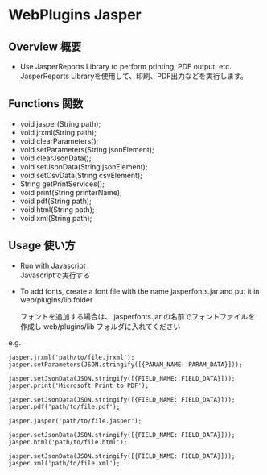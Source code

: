 # WebPlugins Jasper
## Overview 概要
 * Use JasperReports Library to perform printing, PDF output, etc.  
 JasperReports Libraryを使用して、印刷、PDF出力などを実行します。
## Functions 関数
 * void jasper(String path);
 * void jrxml(String path);
 * void clearParameters();
 * void setParameters(String jsonElement);
 * void clearJsonData();
 * void setJsonData(String jsonElement);
 * void setCsvData(String csvElement);
 * String getPrintServices();
 * void print(String printerName);
 * void pdf(String path);
 * void html(String path);
 * void xml(String path);
## Usage 使い方
 * Run with Javascript  
 Javascriptで実行する  

 * To add fonts, create a font file with the name jasperfonts.jar and put it in web/plugins/lib folder

    フォントを追加する場合は、 jasperfonts.jar の名前でフォントファイルを作成し web/plugins/lib フォルダに入れてください

e.g.  
```
jasper.jrxml('path/to/file.jrxml');
jasper.setParameters(JSON.stringify([{PARAM_NAME: PARAM_DATA}]));

jasper.setJsonData(JSON.stringify([{FIELD_NAME: FIELD_DATA}]));
jasper.print('Microsoft Print to PDF');

jasper.setJsonData(JSON.stringify([{FIELD_NAME: FIELD_DATA}]));
jasper.pdf('path/to/file.pdf');

jasper.jasper('path/to/file.jasper');

jasper.setJsonData(JSON.stringify([{FIELD_NAME: FIELD_DATA}]));
jasper.html('path/to/file.html');

jasper.setJsonData(JSON.stringify([{FIELD_NAME: FIELD_DATA}]));
jasper.xml('path/to/file.xml');
```
